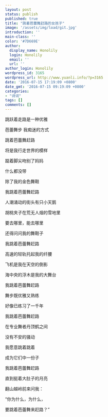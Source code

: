 ```yaml
---
layout: post
status: publish
published: true
title: "跳着芭蕾舞赶路的女孩子"
image: '/assets/img/load/git.jpg'
introduction: ''
main-class: ''
color: '#7D669E'
author:
  display_name: Honolily
  login: Honolily
  email: ''
  url: ''
author_login: Honolily
wordpress_id: 3165
wordpress_url: http://www.yuanli.info/?p=3165
date: '2016-07-15 17:19:09 +0800'
date_gmt: '2016-07-15 09:19:09 +0800'
categories:
- "诗词"
tags: []
comments: []
---
```

跳跃着走路是一种优雅

芭蕾舞步 我痴迷的方式

跳着芭蕾舞赶路

将是我行走世界的模样

踮着脚尖吻别了妈妈

什么都没带

除了我的金色舞鞋

我跳着芭蕾舞赶路

人潮涌动的街头有只小天鹅

胡桃夹子在荒无人烟的雪地里

要去哪里，能去哪里

还得问问我的舞鞋子

我跳着芭蕾舞赶路

高速的轻轨托起我的纤腰

飞机是我在天空的倒影

海中央的浮木是我的大舞台

我跳着芭蕾舞赶路

舞步既优雅又熟练

好像已练习了一千年

我跳着芭蕾舞赶路

在专业舞者丹顶鹤之间

没有不安的骚动

我愿意跳着跳着

成为它们中一份子

我跳着芭蕾舞赶路

直到挺着大肚子的月亮

翻山越岭前来问我：

&ldquo;你为什么，为什么，

要跳着芭蕾舞来赶路？&rdquo;
